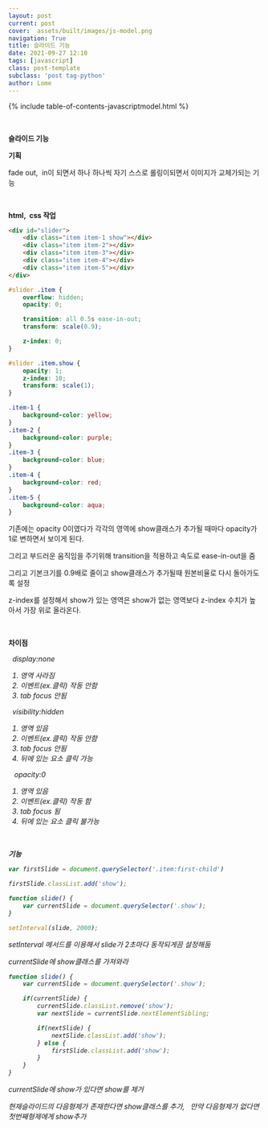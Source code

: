 ```yaml
---
layout: post
current: post
cover:  assets/built/images/js-model.png
navigation: True
title: 슬라이드 기능
date: 2021-09-27 12:10
tags: [javascript]
class: post-template
subclass: 'post tag-python'
author: Lome
---
```


<span></span>

{% include table-of-contents-javascriptmodel.html %}

<br>

<strong class="subtitle_fontAwesome">슬라이드 기능</strong>

<strong class="subtitle2_fontAwesome">기획</strong>

fade out,&#160; in이 되면서 하나 하나씩 자기 스스로 롤링이되면서 이미지가 교체가되는 기능

<br>

<strong class="subtitle2_fontAwesome">html,&#160; css 작업</strong>

~~~html
<div id="slider">
	<div class="item item-1 show"></div>
	<div class="item item-2"></div>
	<div class="item item-3"></div>
	<div class="item item-4"></div>
	<div class="item item-5"></div>
</div>
~~~

~~~css
#slider .item {
    overflow: hidden;
    opacity: 0;

    transition: all 0.5s ease-in-out;
    transform: scale(0.9);

    z-index: 0;
}

#slider .item.show {
    opacity: 1;
    z-index: 10;
    transform: scale(1);
}

.item-1 {
    background-color: yellow;
}
.item-2 {
    background-color: purple;
}
.item-3 {
    background-color: blue;
}
.item-4 {
    background-color: red;
}
.item-5 {
    background-color: aqua;
}
~~~

기존에는 opacity 0이였다가 각각의 영역에 show클래스가 추가될 때마다 opacity가 1로 변하면서 보이게 된다.

그리고 부드러운 움직임을 주기위해 transition을 적용하고 속도로 ease-in-out을 줌

그리고 기본크기를 0.9배로 줄이고 show클래스가 추가될때 원본비율로 다시 돌아가도록 설정

z-index를 설정해서 show가 있는 영역은 show가 없는 영역보다 z-index 수치가 높아서 가장 위로 올라온다.


<br>

<strong class="subtitle2_fontAwesome">차이점</strong>

<i class="fa fa-pencil">&#160;&#160;display:none

1. 영역 사라짐
2. 이벤트(ex.클릭) 작동 안함
3. tab focus 안됨

<i class="fa fa-pencil">&#160;&#160;visibility:hidden

1. 영역 있음
2. 이벤트(ex.클릭) 작동 안함
3. tab focus 안됨
4. 뒤에 있는 요소 클릭 가능

<i class="fa fa-pencil">&#160;&#160; opacity:0

1. 영역 있음
2. 이벤트(ex.클릭) 작동 함
3. tab focus 됨
4. 뒤에 있는 요소 클릭 불가능

<br>

<strong class="subtitle2_fontAwesome">기능</strong>

~~~javascript
var firstSlide = document.querySelector('.item:first-child')

firstSlide.classList.add('show');

function slide() {
    var currentSlide = document.querySelector('.show');
}

setInterval(slide, 2000);
~~~

setInterval 메서드를 이용해서 slide가 2초마다 동작되게끔 설정해둠

currentSlide에 show클래스를 가져와라

~~~javascript
function slide() {
    var currentSlide = document.querySelector('.show');

    if(currentSlide) {
        currentSlide.classList.remove('show');
        var nextSlide = currentSlide.nextElementSibling;

        if(nextSlide) {
            nextSlide.classList.add('show');
        } else {
            firstSlide.classList.add('show');
        }
    }
}
~~~

currentSlide에 show가 있다면 show를 제거

현재슬라이드의 다음형제가 존재한다면 show클래스를 추가, &#160; 만약 다음형제가 없다면 첫번째형제에게 show추가
